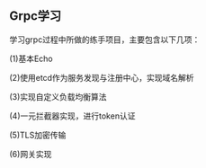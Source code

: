 ## Grpc学习


学习grpc过程中所做的练手项目，主要包含以下几项：

(1)基本Echo

(2)使用etcd作为服务发现与注册中心，实现域名解析

(3)实现自定义负载均衡算法

(4)一元拦截器实现，进行token认证

(5)TLS加密传输

(6)网关实现